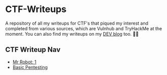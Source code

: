 # CTF-Writeups
A repository of all my writeups for CTF's that piqued my interest and completed from various sources, which are Vulnhub and TryHackMe at the moment. You can also find my writeups on my [DEV blog](https://dev.to/dmnuggins) too. ✌🏻

## CTF Writeup Nav
- [Mr Robot: 1](https://github.com/dmnuggins/CTF-Writeups/tree/main/Mr-Robot)
- [Basic Pentesting](https://github.com/dmnuggins/CTF-Writeups/tree/main/Basic-Pentesting)
